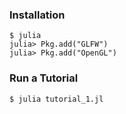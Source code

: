 
### Installation

```
$ julia
julia> Pkg.add("GLFW")
julia> Pkg.add("OpenGL")
```

### Run a Tutorial

```
$ julia tutorial_1.jl
```
